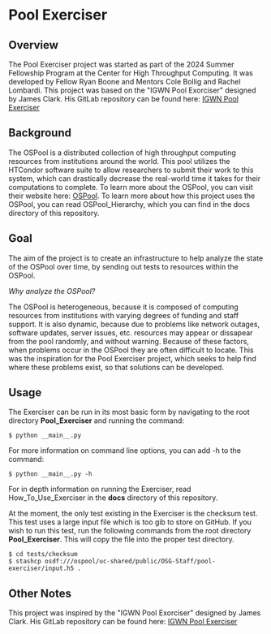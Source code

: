 # Pool Exerciser

## Overview

The Pool Exerciser project was started as part of the 2024 Summer Fellowship Program at the 
Center for High Throughput Computing. It was developed by Fellow Ryan Boone and Mentors Cole Bollig 
and Rachel Lombardi. This project was based on the "IGWN Pool Exorciser" designed by James Clark.
His GitLab repository can be found here:
[IGWN Pool Exerciser](https://git.ligo.org/computing/distributed/igwn-pool-exorciser/-/blob/main/README.md?ref_type=heads)

## Background

The OSPool is a distributed collection of high throughput computing resources from institutions
around the world. This pool utilizes the HTCondor software suite to allow researchers to submit
their work to this system, which can drastically decrease the real-world time it takes for
their computations to complete. To learn more about the OSPool, you can visit their website here:
[OSPool](https://osg-htc.org/services/open_science_pool.html). To learn more about how this project 
uses the OSPool, you can read OSPool_Hierarchy, which you can find in the docs directory of this
repository.

## Goal

The aim of the project is to create an infrastructure to help analyze the state of the OSPool over 
time, by sending out tests to resources within the OSPool.

*Why analyze the OSPool?*

The OSPool is heterogeneous, because it is composed of computing resources from institutions with 
varying degrees of funding and staff support. It is also dynamic, because due to problems like
network outages, software updates, server issues, etc. resources may appear or dissapear from the
pool randomly, and without warning. Because of these factors, when problems occur in the OSPool they
are often difficult to locate. This was the inspiration for the Pool Exerciser project, which seeks 
to help find where these problems exist, so that solutions can be developed.

## Usage

The Exerciser can be run in its most basic form by navigating to the root directory
**Pool_Exerciser** and running the command:

```
$ python __main__.py
```

For more information on command line options, you can add -h to the command:

```
$ python __main__.py -h
```

For in depth information on running the Exerciser, read How_To_Use_Exerciser in the **docs**
directory of this repository.

At the moment, the only test existing in the Exerciser is the checksum test. This test uses a large
input file which is too gib to store on GitHub. If you wish to run this test, run the following
commands from the root directory **Pool_Exerciser**. This will copy the file into the proper test
directory.

```
$ cd tests/checksum
$ stashcp osdf:///ospool/uc-shared/public/OSG-Staff/pool-exerciser/input.h5 .
```

## Other Notes

This project was inspired by the "IGWN Pool Exorciser" designed by James Clark.
His GitLab repository can be found here:
[IGWN Pool Exerciser](https://git.ligo.org/computing/distributed/igwn-pool-exorciser/-/blob/main/README.md?ref_type=heads)